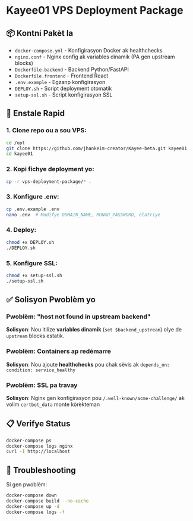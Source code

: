 # Kayee01 VPS Deployment Package

## 📦 Kontni Pakèt la

- `docker-compose.yml` - Konfigirasyon Docker ak healthchecks
- `nginx.conf` - Nginx config ak variables dinamik (PA gen upstream blocks)
- `Dockerfile.backend` - Backend Python/FastAPI
- `Dockerfile.frontend` - Frontend React
- `.env.example` - Egzanp konfigirasyon
- `DEPLOY.sh` - Script deployment otomatik
- `setup-ssl.sh` - Script konfigirasyon SSL

## 🚀 Enstale Rapid

### 1. Clone repo ou a sou VPS:
```bash
cd /opt
git clone https://github.com/jhankeim-creator/Kayee-beta.git kayee01
cd kayee01
```

### 2. Kopi fichye deployment yo:
```bash
cp -r vps-deployment-package/* .
```

### 3. Konfigure .env:
```bash
cp .env.example .env
nano .env  # Modifye DOMAIN_NAME, MONGO_PASSWORD, elatriye
```

### 4. Deploy:
```bash
chmod +x DEPLOY.sh
./DEPLOY.sh
```

### 5. Konfigure SSL:
```bash
chmod +x setup-ssl.sh
./setup-ssl.sh
```

## ✅ Solisyon Pwoblèm yo

### Pwoblèm: "host not found in upstream backend"
**Solisyon**: Nou itilize **variables dinamik** (`set $backend_upstream`) olye de `upstream` blocks estatik.

### Pwoblèm: Containers ap redémarre
**Solisyon**: Nou ajoute **healthchecks** pou chak sèvis ak `depends_on: condition: service_healthy`

### Pwoblèm: SSL pa travay
**Solisyon**: Nginx gen konfigirasyon pou `/.well-known/acme-challenge/` ak volim `certbot_data` monte kòrèkteman

## 📋 Verifye Status

```bash
docker-compose ps
docker-compose logs nginx
curl -I http://localhost
```

## 🔧 Troubleshooting

Si gen pwoblèm:
```bash
docker-compose down
docker-compose build --no-cache
docker-compose up -d
docker-compose logs -f
```

